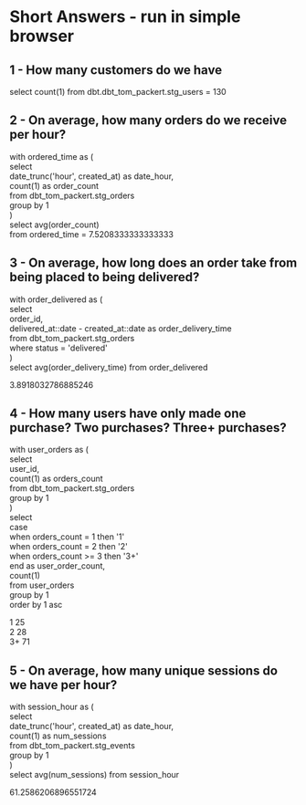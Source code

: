 # Short Answers - run in simple browser

## 1 - How many customers do we have
select count(1) from dbt.dbt_tom_packert.stg_users = 130

## 2 - On average, how many orders do we receive per hour?

with ordered_time as (  
select   
  date_trunc('hour',  created_at) as date_hour,  
  count(1) as order_count  
from dbt_tom_packert.stg_orders   
group by 1   
)  
select avg(order_count)  
from ordered_time = 7.5208333333333333  

## 3 - On average, how long does an order take from being placed to being delivered?

with order_delivered as (  
select  
  order_id,  
  delivered_at::date - created_at::date as order_delivery_time   
from dbt_tom_packert.stg_orders  
where status = 'delivered'  
)  
select avg(order_delivery_time) from order_delivered  

3.8918032786885246

## 4 - How many users have only made one purchase? Two purchases? Three+ purchases?

with user_orders as (  
select   
  user_id,  
  count(1) as orders_count  
from dbt_tom_packert.stg_orders  
group by 1  
)  
select  
  case  
    when orders_count = 1 then '1'  
    when orders_count = 2 then '2'  
    when orders_count >= 3 then '3+'  
    end as user_order_count,   
   count(1)  
from user_orders   
group by 1   
order by 1 asc  

1 25  
2 28  
3+ 71  

## 5 - On average, how many unique sessions do we have per hour?

with session_hour as (  
select   
  date_trunc('hour',  created_at) as date_hour,  
  count(1) as num_sessions  
from dbt_tom_packert.stg_events  
group by 1  
)  
select avg(num_sessions) from session_hour  

61.2586206896551724